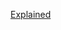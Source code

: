 [Explained](https://leetcode.com/problems/minimum-replacements-to-sort-the-array/discuss/3978548/Easy-to-understandororFull-ExplanationDone-in-few-stepsororO(n)-Solution)
